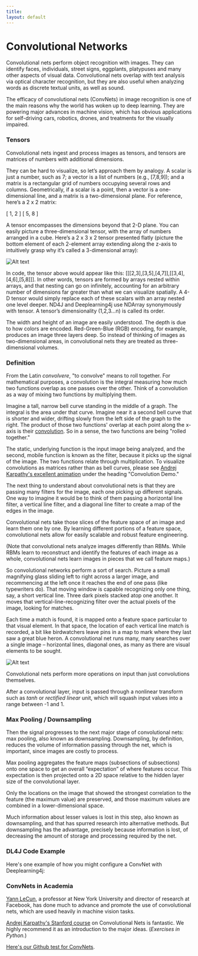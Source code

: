 ```yaml
---
title: 
layout: default
---
```


# Convolutional Networks

Convolutional nets perform object recognition with images. They can identify faces, individuals, street signs, eggplants, platypuses and many other aspects of visual data. Convolutional nets overlap with text analysis via optical character recognition, but they are also useful when analyzing words as discrete textual units, as well as sound. 

The efficacy of convolutional nets (ConvNets) in image recognition is one of the main reasons why the world has woken up to deep learning. They are powering major advances in machine vision, which has obvious applications for self-driving cars, robotics, drones, and treatments for the visually impaired. 

### Tensors

Convolutional nets ingest and process images as tensors, and tensors are matrices of numbers with additional dimensions. 

They can be hard to visualize, so let’s approach them by analogy. A scalar is just a number, such as 7; a vector is a list of numbers (e.g., [7,8,9]); and a matrix is a rectangular grid of numbers occupying several rows and columns. Geometrically, if a scalar is a point, then a vector is a one-dimensional line, and a matrix is a two-dimensional plane. For reference, here’s a 2 x 2 matrix:

[ 1, 2 ] 
[ 5, 8 ]

A tensor encompasses the dimensions beyond that 2-D plane. You can easily picture a three-dimensional tensor, with the array of numbers arranged in a cube. Here’s a 2 x 3 x 2 tensor presented flatly (picture the bottom element of each 2-element array extending along the z-axis to intuitively grasp why it’s called a 3-dimensional array):

![Alt text](../img/tensor.png) 

In code, the tensor above would appear like this: [[[2,3],[3,5],[4,7]],[[3,4],[4,6],[5,8]]]. In other words, tensors are formed by arrays nested within arrays, and that nesting can go on infinitely, accounting for an arbitrary number of dimensions far greater than what we can visualize spatially. A 4-D tensor would simply replace each of these scalars with an array nested one level deeper. ND4J and Deeplearning4j use NDArray synonymously with tensor. A tensor’s dimensionality (1,2,3…n) is called its order.

The width and height of an image are easily understood. The depth is due to how colors are encoded. Red-Green-Blue (RGB) encoding, for example, produces an image three layers deep. So instead of thinking of images as two-dimensional areas, in convolutional nets they are treated as three-dimensional volumes. 

### Definition

From the Latin *convolvere*, "to convolve" means to roll together. For mathematical purposes, a convolution is the integral measuring how much two functions overlap as one passes over the other. Think of a convolution as a way of mixing two functions by multiplying them. 

Imagine a tall, narrow bell curve standing in the middle of a graph. The integral is the area under that curve. Imagine near it a second bell curve that is shorter and wider, drifting slowly from the left side of the graph to the right. The product of those two functions' overlap at each point along the x-axis is their [convolution](http://mathworld.wolfram.com/Convolution.html). So in a sense, the two functions are being "rolled together."

The static, underlying function is the input image being analyzed, and the second, mobile function is known as the filter, because it picks up the signal of the image. The two functions relate through multiplication. To visualize convolutions as matrices rather than as bell curves, please see [Andrej Karpathy's excellent animation](https://cs231n.github.io/convolutional-networks/) under the heading "Convolution Demo."

The next thing to understand about convolutional nets is that they are passing many filters for the image, each one picking up different signals. One way to imagine it would be to think of them passing a horizontal line filter, a vertical line filter, and a diagonal line filter to create a map of the edges in the image. 

Convolutional nets take those slices of the feature space of an image and learn them one by one. By learning different portions of a feature space, convolutional nets allow for easily scalable and robust feature engineering.

(Note that convolutional nets analyze images differently than RBMs. While RBMs learn to reconstruct and identify the features of each image as a whole, convolutional nets learn images in pieces that we call feature maps.) 

So convolutional networks perform a sort of search. Picture a small magnifying glass sliding left to right across a larger image, and recommencing at the left once it reaches the end of one pass (like typewriters do). That moving window is capable recognizing only one thing, say, a short vertical line. Three dark pixels stacked atop one another. It moves that vertical-line-recognizing filter over the actual pixels of the image, looking for matches.

Each time a match is found, it is mapped onto a feature space particular to that visual element. In that space, the location of each vertical line match is recorded, a bit like birdwatchers leave pins in a map to mark where they last saw a great blue heron. A convolutional net runs many, many searches over a single image – horizontal lines, diagonal ones, as many as there are visual elements to be sought. 

![Alt text](../img/convnet.png) 

Convolutional nets perform more operations on input than just convolutions themselves. 

After a convolutional layer, input is passed through a nonlinear transform such as *tanh* or *rectified linear* unit, which will squash input values into a range between -1 and 1. 

### Max Pooling / Downsampling

Then the signal progresses to the next major stage of convolutional nets: max pooling, also known as downsampling. Downsampling, by definition, reduces the volume of information passing through the net, which is important, since images are costly to process.

Max pooling aggregates the feature maps (subsections of subsections) onto one space to get an overall “expectation” of where features occur. This expectation is then projected onto a 2D space relative to the hidden layer size of the convolutional layer.

Only the locations on the image that showed the strongest correlation to the feature (the maximum value) are preserved, and those maximum values are combined in a lower-dimensional space. 

Much information about lesser values is lost in this step, also known as downsampling, and that has spurred research into alternative methods. But downsampling has the advantage, precisely because information is lost, of decreasing the amount of storage and processing required by the net. 

### DL4J Code Example

Here's one example of how you might configure a ConvNet with Deeplearning4j:

<script src="http://gist-it.appspot.com/https://github.com/deeplearning4j/dl4j-0.0.3.3-examples/blob/master/src/main/java/org/deeplearning4j/convolution/CNNMnistExample.java?slice=32:100"></script>

### ConvNets in Academia

[Yann LeCun](http://yann.lecun.com/exdb/publis/pdf/lecun-iscas-10.pdf), a professor at New York University and director of research at Facebook, has done much to advance and promote the use of convolutional nets, which are used heavily in machine vision tasks. 

[Andrej Karpathy's Stanford course](https://cs231n.github.io/) on Convolutional Nets is fantastic. We highly recommend it as an introduction to the major ideas. (*Exercises in Python.*)

[Here's our Github test for ConvNets](https://github.com/deeplearning4j/deeplearning4j/blob/master/deeplearning4j-core/src/test/java/org/deeplearning4j/models/layers/ConvolutionDownSampleLayerTest.java).

 <script src="http://gist-it.appspot.com/https://github.com/deeplearning4j/deeplearning4j/blob/master/deeplearning4j-core/src/test/java/org/deeplearning4j/models/layers/ConvolutionDownSampleLayerTest.java?slice=55:99"></script>
